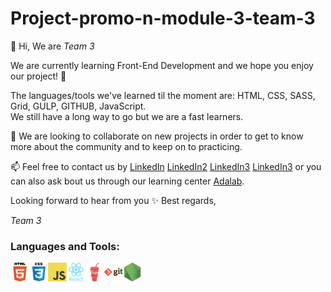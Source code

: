 # Project-promo-n-module-3-team-3

👋 Hi, We are _Team 3_

We are currently learning Front-End Development and we hope you enjoy our project! 👀

The languages/tools we've learned til the moment are: HTML, CSS, SASS, Grid, GULP, GITHUB, JavaScript.  
We still have a long way to go but we are a fast learners.

💞️ We are looking to collaborate on new projects in order to get to know more about the community and to keep on to practicing.

📫 Feel free to contact us by [LinkedIn](https://www.linkedin.com/in/juditaldeguer/) [LinkedIn2](https://www.linkedin.com/in/m%C3%B3nica-lamas/) [LinkedIn3](https://www.linkedin.com/in/paloma-arevalo-gonzalez) [LinkedIn3](Maria) or you can also ask bout us through our learning center [Adalab](https://adalab.es/contacto/).

Looking forward to hear from you ✨
Best regards,

_Team 3_

<h3 align="left">Languages and Tools:</h3>
<p align="left"> <img align="left" alt="HTML5" width="30px" src="https://raw.githubusercontent.com/github/explore/80688e429a7d4ef2fca1e82350fe8e3517d3494d/topics/html/html.png" />

<img align="left" alt="CSS3" width="30px" src="https://raw.githubusercontent.com/github/explore/80688e429a7d4ef2fca1e82350fe8e3517d3494d/topics/css/css.png" />

<img align="left" alt="JavaScript" width="30px" src="https://raw.githubusercontent.com/github/explore/80688e429a7d4ef2fca1e82350fe8e3517d3494d/topics/javascript/javascript.png" />

<img align="left" alt="React" width="30" height="30" src="https://raw.githubusercontent.com/devicons/devicon/master/icons/react/react-original-wordmark.svg"  />

<img align="left" alt="Gulp" width="30px" src="https://raw.githubusercontent.com/github/explore/80688e429a7d4ef2fca1e82350fe8e3517d3494d/topics/gulp/gulp.png" />

<img align="left" alt="Git" width="30px" src="https://raw.githubusercontent.com/github/explore/80688e429a7d4ef2fca1e82350fe8e3517d3494d/topics/git/git.png" />

<img align="left" alt="Node.js" width="30px" src="https://raw.githubusercontent.com/github/explore/80688e429a7d4ef2fca1e82350fe8e3517d3494d/topics/nodejs/nodejs.png" /></p>
